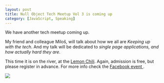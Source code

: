 ```yaml
---
layout: post
title: Null Object Tech Meetup Vol 3 is coming up
category: [JavaScript, Speaking]
---
```


We have another tech meetup coming up.

My friend and colleague Miloš, will talk about how we all are <i>Keeping up with the tech</i>.
And my talk will be dedicated to <i>single page applications, and how actually hard they are</i>.

This time it is on the river, at the <a href="https://www.facebook.com/LemonChili011/">Lemon Chili</a>.
Again, admission is free, but please register in advance. For more info check the
<a href="https://www.facebook.com/events/1747545772127795/">
  Facebook event
</a>.

<a href="https://www.facebook.com/events/1747545772127795/">
  <img
    style="max-width: 350px"
    src="https://scontent.fbeg2-1.fna.fbcdn.net/t31.0-8/13495464_1059413477470360_980356363013377222_o.jpg">
</a>
